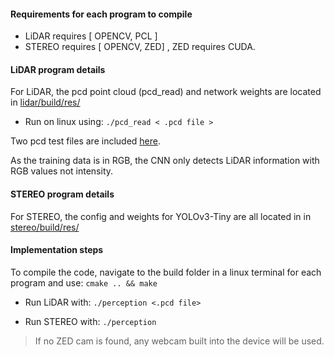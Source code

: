 #### Requirements for each program to compile

- LiDAR requires  [ OPENCV, PCL ]
- STEREO requires [ OPENCV, ZED] , ZED requires CUDA.

#### LiDAR program details

For LiDAR, the pcd point cloud (pcd_read) and network weights are located in [lidar/build/res/](lidar/build/res)

- Run on linux using: `./pcd_read < .pcd file >`

Two pcd test files are included [here](lidar/build/res/pcd_test).

As the training data is in RGB, the CNN only detects LiDAR information with RGB values not intensity.

#### STEREO program details

For STEREO, the config and weights for YOLOv3-Tiny are all located in in [stereo/build/res/](stereo/build/res)

#### Implementation steps

To compile the code, navigate to the build folder in a linux terminal for each program and use: `cmake .. && make`

- Run LiDAR with: `./perception <.pcd file>`

- Run STEREO with: `./perception`

> If no ZED cam is found, any webcam built into the device will be used.

